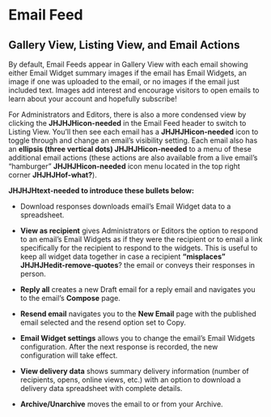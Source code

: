 # Email Feed

## Gallery View, Listing View, and Email Actions
<div id="gv-gallery-view"/></div>

By default, Email Feeds appear in Gallery View with each email showing
either Email Widget summary images if the email has Email Widgets, an
image if one was uploaded to the email, or no images if the email just
included text.
Images add interest and encourage visitors to open emails to learn about
your account and hopefully subscribe! 

For Administrators and Editors, there is also a more condensed view by
clicking the **JHJHJHicon-needed** in the Email Feed header to switch to
Listing View.
You’ll then see each email has a **JHJHJHicon-needed** icon to toggle
through and change an email’s visibility setting.
Each email also has an **ellipsis (three vertical dots)
JHJHJHicon-needed** to a menu of these additional email actions (these
actions are also available from a live email’s “hamburger”
**JHJHJHicon-needed** icon menu located in the top right corner
**JHJHJHof-what?**).

**JHJHJHtext-needed to introduce these bullets below:**

* Download responses downloads email’s Email Widget data to a spreadsheet.

* **View as recipient** gives Administrators or Editors the
option to respond to an email’s Email Widgets as if they were the
recipient or to email a link specifically for the recipient to respond
to the widgets.
This is useful to keep all widget data together in case a recipient
**“misplaces” JHJHJHedit-remove-quotes**? the email or conveys their
responses in person. 

* **Reply all** creates a new Draft email for a reply email and
navigates you to the email’s **Compose** page. 

* **Resend email** navigates you to the **New Email** page with the
published email selected and the resend option set to Copy.

* **Email Widget settings** allows you to change the email’s
Email Widgets configuration.
After the next response is recorded, the new configuration will take
effect.

* **View delivery data** shows summary delivery information
(number of recipients, opens, online views, etc.) with an option to
download a delivery data spreadsheet with complete details.

* **Archive/Unarchive** moves the email to or from your
Archive.
